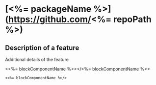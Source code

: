 # [<%= packageName %>](https://github.com/<%= repoPath %>)

## Description of a feature

Additional details of the feature

<<%= blockComponentName %>></<%= blockComponentName %>>


```vue
<<%= blockComponentName %>/>
```
